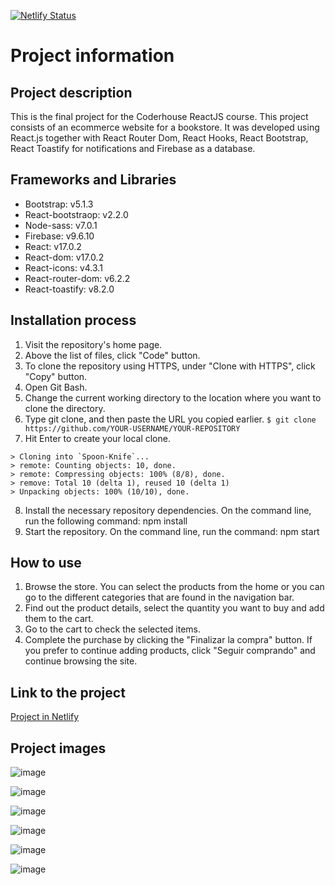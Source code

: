 [![Netlify Status](https://api.netlify.com/api/v1/badges/eabd7a51-dc8c-4b9b-bb08-8ae242e880ce/deploy-status)](https://app.netlify.com/sites/atlas-libreria/deploys)

# Project information


## Project description

This is the final project for the Coderhouse ReactJS course. This project consists of an ecommerce website for a bookstore. It was developed using React.js together with React Router Dom, React Hooks, React Bootstrap, React Toastify for notifications and Firebase as a database.



## Frameworks and Libraries

* Bootstrap: v5.1.3
* React-bootstraop: v2.2.0
* Node-sass: v7.0.1
* Firebase: v9.6.10
* React: v17.0.2
* React-dom: v17.0.2
* React-icons: v4.3.1
* React-router-dom: v6.2.2
* React-toastify: v8.2.0



## Installation process

1. Visit the repository's home page.
2. Above the list of files, click "Code" button.
3. To clone the repository using HTTPS, under "Clone with HTTPS", click "Copy" button.
4. Open Git Bash.
5. Change the current working directory to the location where you want to clone the directory.
6. Type git clone, and then paste the URL you copied earlier.
`$ git clone https://github.com/YOUR-USERNAME/YOUR-REPOSITORY`
7. Hit Enter to create your local clone.
```$ git clone https://github.com/YOUR-USERNAME/YOUR-REPOSITORY
> Cloning into `Spoon-Knife`...
> remote: Counting objects: 10, done.
> remote: Compressing objects: 100% (8/8), done.
> remove: Total 10 (delta 1), reused 10 (delta 1)
> Unpacking objects: 100% (10/10), done.
```
8. Install the necessary repository dependencies. On the command line, run the following command:
npm install
9. Start the repository. On the command line, run the command:
npm start



## How to use

1. Browse the store. You can select the products from the home or you can go to the different categories that are found in the navigation bar.
2. Find out the product details, select the quantity you want to buy and add them to the cart.
3. Go to the cart to check the selected items.
4. Complete the purchase by clicking the "Finalizar la compra" button. If you prefer to continue adding products, click "Seguir comprando" and continue browsing the site.



## Link to the project

[Project in Netlify](https://atlas-libreria.netlify.app/)



## Project images

![image](https://github.com/lubazzana/ecommerce_react/blob/main/public/project/Atlas%20Librer%C3%ADa%20-%20Google%20Chrome%2019_4_2022%2020_30_15.png)

![image](https://github.com/lubazzana/ecommerce_react/blob/main/public/project/Atlas%20Librer%C3%ADa%20-%20Google%20Chrome%2019_4_2022%2020_30_46.png)

![image](https://github.com/lubazzana/ecommerce_react/blob/main/public/project/Atlas%20Librer%C3%ADa%20-%20Google%20Chrome%2019_4_2022%2020_31_05.png)

![image](https://github.com/lubazzana/ecommerce_react/blob/main/public/project/Atlas%20Librer%C3%ADa%20-%20Google%20Chrome%2019_4_2022%2020_31_14.png)

![image](https://github.com/lubazzana/ecommerce_react/blob/main/public/project/Atlas%20Librer%C3%ADa%20-%20Google%20Chrome%2019_4_2022%2020_31_53.png)

![image](https://github.com/lubazzana/ecommerce_react/blob/main/public/project/Atlas%20Librer%C3%ADa%20-%20Google%20Chrome%2019_4_2022%2020_32_14.png)
